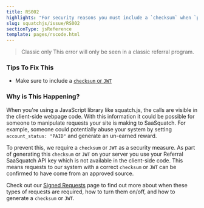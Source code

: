 ```yaml
---
title: RS002
highlights: "For security reasons you must include a `checksum` when `payment_provider_id` is set to null."
slug: squatchjs/issue/RS002
sectionType: jsReference
template: pages/rscode.html
---
```


> <span class="label">Classic only</span> This error will only be seen in a classic referral program.

### Tips To Fix This

 - Make sure to include a [`checksum` or `JWT`](/topics/json-web-tokens)

### Why is This Happening?

When you're using a JavaScript library like squatch.js, the calls are visible in the client-side webpage code. With this information it could be possible for someone to manipulate requests your site is making to SaaSquatch. For example, someone could potentially abuse your system by setting `account_status: "PAID"` and generate an un-earned reward. 

To prevent this, we require a `checksum` or `JWT` as a security measure. As part of generating this `checksum` or `JWT` on your server you use your Referral SaaSquatch API key which is not available in the client-side code. This means requests to our system with a correct `checksum` or `JWT` can be confirmed to have come from an approved source.

Check out our [Signed Requests](/squatchjs/signed-requests) page to find out more about when these types of requests are required, how to turn them on/off, and how to generate a `checksum` or `JWT`.

